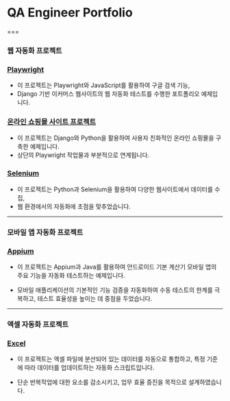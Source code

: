 # QA Engineer Portfolio

===


### 웹 자동화 프로젝트


### [Playwright](https://github.com/euuuuuuan/qa-automation-playwright)

- 이 프로젝트는 Playwright와 JavaScript를 활용하여 구글 검색 기능,
- Django 기반 이커머스 웹사이트의 웹 자동화 테스트를 수행한 포트폴리오 예제입니다.


### [온라인 쇼핑몰 사이트 프로젝트](https://github.com/euuuuuuan/qa-e-commerce-site-django)

- 이 프로젝트는 Django와 Python을 활용하여 사용자 친화적인 온라인 쇼핑몰을 구축한 예제입니다.
- 상단의 Playwright 작업물과 부분적으로 연계됩니다.


### [Selenium](https://github.com/euuuuuuan/dynamic-web-scraping-selenium)

- 이 프로젝트는 Python과 Selenium을 활용하여 다양한 웹사이트에서 데이터를 수집,
- 웹 환경에서의 자동화에 초점을 맞추었습니다.

---


### 모바일 앱 자동화 프로젝트


### [Appium](https://github.com/euuuuuuan/qa-automation-appium)

- 이 프로젝트는 Appium과 Java를 활용하여 안드로이드 기본 계산기 모바일 앱의 주요 기능을 자동화 테스트하는 예제입니다.

- 모바일 애플리케이션의 기본적인 기능 검증을 자동화하여 수동 테스트의 한계를 극복하고, 테스트 효율성을 높이는 데 중점을 두었습니다.


---

### 엑셀 자동화 프로젝트

### [Excel](https://github.com/euuuuuuan/excel-data-automation)

- 이 프로젝트는 엑셀 파일에 분산되어 있는 데이터를 자동으로 통합하고, 특정 기준에 따라 데이터를 업데이트하는 자동화 스크립트입니다.

- 단순 반복작업에 대한 요소를 감소시키고, 업무 효율 증진을 목적으로 설계하였습니다.




